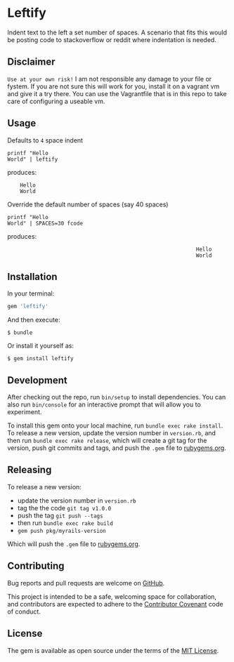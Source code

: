 # Leftify

Indent text to the left a set number of spaces. A scenario that fits this would be posting code to stackoverflow or reddit where indentation is needed.

## Disclaimer

`Use at your own risk!` I am not responsible any damage to your file or fystem. If you are not sure this will work for you, install it on a vagrant vm and give it a try there. You can use the Vagrantfile that is in this repo to take care of configuring a useable vm.

## Usage

Defaults to `4` space indent

```
printf "Hello
World" | leftify
```

produces:

```
    Hello
    World
```

Override the default number of spaces (say 40 spaces)

```
printf "Hello
World" | SPACES=30 fcode
```

produces:


```
                                                            Hello
                                                            World
```

## Installation

In your terminal:

```ruby
gem 'leftify'
```

And then execute:

    $ bundle

Or install it yourself as:

    $ gem install leftify

## Development

After checking out the repo, run `bin/setup` to install dependencies. You can also run `bin/console` for an interactive prompt that will allow you to experiment.

To install this gem onto your local machine, run `bundle exec rake install`. To release a new version, update the version number in `version.rb`, and then run `bundle exec rake release`, which will create a git tag for the version, push git commits and tags, and push the `.gem` file to [rubygems.org](https://rubygems.org).

## Releasing

To release a new version:

* update the version number in `version.rb`
* tag the the code `git tag v1.0.0`
* push the tag `git push --tags`
* then run `bundle exec rake build`
* `gem push pkg/myrails-version`

Which will push the `.gem` file to [rubygems.org](https://rubygems.org).

## Contributing

Bug reports and pull requests are welcome on [GitHub](https://github.com/vmcilwain/leftify).

This project is intended to be a safe, welcoming space for collaboration, and contributors are expected to adhere to the [Contributor Covenant](http://contributor-covenant.org) code of conduct.


## License

The gem is available as open source under the terms of the [MIT License](http://opensource.org/licenses/MIT).
